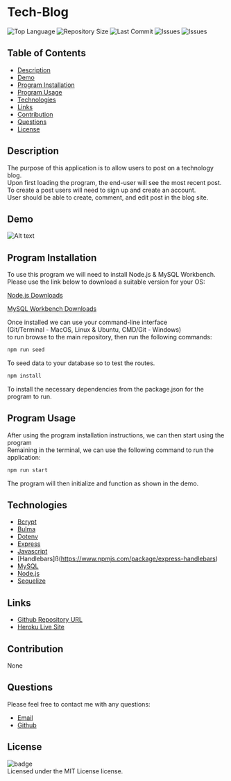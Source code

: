 # Tech-Blog
![Top Language](https://img.shields.io/github/languages/top/Kpetiote/Tech-Blog)
![Repository Size](https://img.shields.io/github/repo-size/Kpetiote/Tech-Blog)
![Last Commit](https://img.shields.io/github/last-commit/Kpetiote/Tech-Blog)
![Issues](https://img.shields.io/github/issues/Kpetiote/Tech-Blog)
![Issues](https://img.shields.io/github/issues/Kpetiote/Tech-Blog)

## Table of Contents
* [Description](#description)
* [Demo](#demo)
* [Program Installation](#program-installation)
* [Program Usage](#program-usage)
* [Technologies](#technologies)
* [Links](#links)
* [Contribution](#contribution)
* [Questions](#questions)
* [License](#license)

## Description
The purpose of this application is to allow users to post on a technology blog.\
Upon first loading the program, the end-user will see the most recent post.\
To create a post users will need to sign up and create an account.\
User should be able to create, comment, and edit post in the blog site.

## Demo
![Alt text](./assets/images/Tech-Blog.png "Tech-Blog")

## Program Installation
To use this program we will need to install Node.js & MySQL Workbench.\
Please use the link below to download a suitable version for your OS:

[Node.js Downloads](https://nodejs.org/en/download/)

[MySQL Workbench Downloads](https://dev.mysql.com/downloads/workbench/)

Once installed we can use your command-line interface\
(Git/Terminal - MacOS, Linux & Ubuntu, CMD/Git - Windows)\
to run browse to the main repository, then run the following commands:

```bash
npm run seed
```

To seed data to your database so to test the routes.

```bash
npm install
```

To install the necessary dependencies from the package.json for the program to run.

## Program Usage
After using the program installation instructions, we can then start using the program\
Remaining in the terminal, we can use the following command to run the application:

```bash
npm run start
```

The program will then initialize and function as shown in the demo.

## Technologies
- [Bcrypt](https://www.npmjs.com/package/bcrypt)
- [Bulma](https://bulma.io/)
- [Dotenv](https://www.npmjs.com/package/dotenv)
- [Express](https://www.npmjs.com/package/express)
- [Javascript](https://www.javascript.com/)
- [Handlebars]ß(https://www.npmjs.com/package/express-handlebars)
- [MySQL](https://www.mysql.com/)
- [Node.js](https://nodejs.org/en/about/)
- [Sequelize](https://sequelize.org/)

## Links
- [Github Repository URL](https://github.com/Kpetiote/Tech-Blog)
- [Heroku Live Site](https://kenpet-tech-blog.herokuapp.com/)
## Contribution
None

## Questions
Please feel free to contact me with any questions:
- [Email](mailto:kenneth.petiote@gmail.com)
- [Github](https://github.com/Kpetiote)

## License
![badge](https://img.shields.io/badge/license-MIT-yellow)
<br />
Licensed under the MIT License license. 